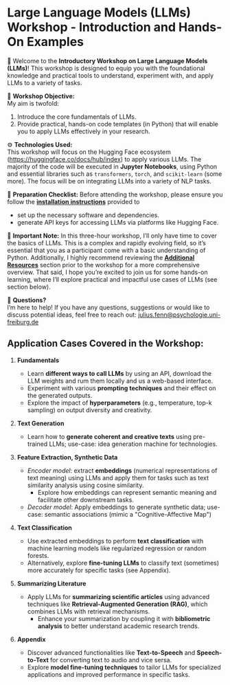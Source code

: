 # Large Language Models (LLMs) Workshop - Introduction and Hands-On Examples

👋 Welcome to the **Introductory Workshop on Large Language Models (LLMs)**! This workshop is designed to equip you with the foundational knowledge and practical tools to understand, experiment with, and apply LLMs to a variety of tasks.

🔭 **Workshop Objective:**  
My aim is twofold:  
1. Introduce the core fundamentals of LLMs.  
2. Provide practical, hands-on code templates (in Python) that will enable you to apply LLMs effectively in your research.

⚙️ **Technologies Used:**  
This workshop will focus on the Hugging Face ecosystem (https://huggingface.co/docs/hub/index) to apply various LLMs. The majority of the code will be executed in **Jupyter Notebooks**, using Python and essential libraries such as `transformers`, `torch`, and `scikit-learn` (some more). The focus will be on integrating LLMs into a variety of NLP tasks.


📝 **Preparation Checklist:**
Before attending the workshop, please ensure you follow the **[installation instructions](https://github.com/FennStatistics/introductory-workshop-in-LLMs/tree/main/Preparation%20Checklist)** provided to
- set up the necessary software and dependencies.  
- generate API keys for accessing LLMs via platforms like Hugging Face.

📢 **Important Note:** 
In this three-hour workshop, I’ll only have time to cover the basics of LLMs. This is a complex and rapidly evolving field, so it’s essential that you as a participant come with a basic understanding of Python. Additionally, I highly recommend reviewing the **[Additional Resources](https://github.com/FennStatistics/introductory-workshop-in-LLMs/tree/main/Additional%20Resources)** section prior to the workshop for a more comprehensive overview. That said, I hope you’re excited to join us for some hands-on learning, where I’ll explore practical and impactful use cases of LLMs (see section below).

💬 **Questions?**  
I’m here to help! If you have any questions, suggestions or would like to discuss potential ideas, feel free to reach out: julius.fenn@psychologie.uni-freiburg.de

## Application Cases Covered in the Workshop:

1. **Fundamentals**  
   - Learn **different ways to call LLMs** by using an API, download the LLM weights and rum them locally and us a web-based interface.
   - Experiment with various **prompting techniques** and their effect on the generated outputs.
   - Explore the impact of **hyperparameters** (e.g., temperature, top-k sampling) on output diversity and creativity.

2. **Text Generation**  
   - Learn how to **generate coherent and creative texts** using pre-trained LLMs; use-case: idea generation machine for technologies.

3. **Feature Extraction, Synthetic Data**  
   - *Encoder model*: extract **embeddings** (numerical representations of text meaning) using LLMs and apply them for tasks such as text similarity analysis using cosine similarity.  
      + Explore how embeddings can represent semantic meaning and facilitate other downstream tasks.
   - *Decoder model*: Apply embeddings to generate synthetic data; use-case: semantic associations (mimic a "Cognitive-Affective Map")
   
4. **Text Classification**  
   - Use extracted embeddings to perform **text classification** with machine learning models like regularized regression or random forests.  
   - Alternatively, explore **fine-tuning LLMs** to classify text (sometimes) more accurately for specific tasks (see Appendix).

5. **Summarizing Literature**  
   - Apply LLMs for **summarizing scientific articles** using advanced techniques like **Retrieval-Augmented Generation (RAG)**, which combines LLMs with retrieval mechanisms.  
      + Enhance your summarization by coupling it with **bibliometric analysis** to better understand academic research trends.

6. **Appendix**
   - Discover advanced functionalities like **Text-to-Speech** and **Speech-to-Text** for converting text to audio and vice sersa.
   - Explore **model fine-tuning techniques** to tailor LLMs for specialized applications and improved performance in specific tasks.